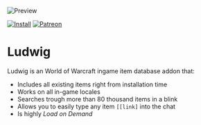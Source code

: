 ![Preview](http://jaliborc.com/images/addons/slides/ludwig.jpg#1)

[![Install](http://jaliborc.com/images/external/twitch_client.png)](https://www.curseforge.com/wow/addons/ludwig/download?client=y) [![Patreon](http://jaliborc.com/images/external/patreon.png#1)](https://www.patreon.com/jaliborc)


# Ludwig
Ludwig is an World of Warcraft ingame item database addon that:
* Includes all existing items right from installation time
* Works on all in-game locales
* Searches trough more than 80 thousand items in a blink
* Allows you to easily type any item `[[link]` into the chat
* Is highly _Load on Demand_
